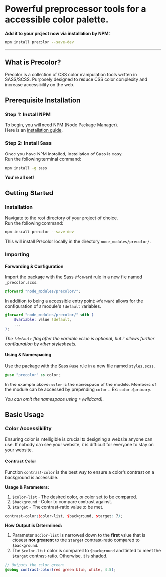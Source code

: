 # Powerful preprocessor tools for a accessible color palette.

**Add it to your project now via installation by NPM:**

```bash
npm install precolor --save-dev
```

---

## What is Precolor?
Precolor is a collection of CSS color manipulation tools written in SASS/SCSS. Purposely designed to reduce CSS color complexity and increase accessibility on the web.

## Prerequisite Installation

### Step 1: Install NPM

To begin, you will need NPM (Node Package Manager).  
Here is an [installation guide](https://docs.npmjs.com/downloading-and-installing-node-js-and-npm#using-a-node-version-manager-to-install-nodejs-and-npm).

### Step 2: Install Sass

Once you have NPM installed, installation of Sass is easy.  
Run the following terminal command:

```bash
npm install -g sass
```

**You're all set!**

## Getting Started

### Installation

Navigate to the root directory of your project of choice.  
Run the following command:

```bash
npm install precolor --save-dev
```

This will install Precolor locally in the directory `node_modules/precolor/`.

### Importing

#### Forwarding & Configuration

Import the package with the Sass `@forward` rule in a new file named `_precolor.scss`.

```scss
@forward "node_modules/precolor/";
```

In addition to being a accessible entry point: `@forward` allows for the configuration of a module's `!default` variables.

```scss
@forward "node_modules/precolor/" with (
	$variable: value !default,
	...
);
```

*The `!default` flag after the variable value is optional, but it allows further configuration by other stylesheets.*

#### Using & Namespacing

Use the package with the Sass `@use` rule in a new file named `styles.scss`.

```scss
@use "precolor" as color;
```

In the example above: `color` is the namespace of the module. Members of the module can be accessed by prepending `color.`. Ex: `color.$primary`.

*You can omit the namespace using `*` (wildcard).*

## Basic Usage

### Color Accessibility

Ensuring color is intelligible is crucial to designing a website anyone can use. If nobody can see your website, it is difficult for everyone to stay on your website.

#### Contrast Color

Function `contrast-color` is the best way to ensure a color's contrast on a background is accessible.

**Usage & Parameters:**

1. `$color-list` - The desired color, or color set to be compared.
2. `$background` - Color to compare contrast against.
3. `$target` - The contrast-ratio value to be met.

```scss
contrast-color($color-list, $background, $target: 7);
```

**How Output is Determined:**

1. Parameter `$color-list` is narrowed down to the **first** value that is closest **not greatest** to the `$target` contrast-ratio compared to `$background`.
2. The `$color-list` color is compared to `$background` and tinted to meet the `$target` contrast-ratio. Otherwise, it is shaded.


```scss
// Outputs the color green:
@debug contrast-color(red green blue, white, 4.5);
```